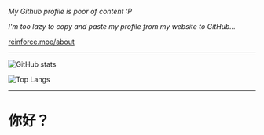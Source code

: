 _My Github profile is poor of content :P_

_I'm too lazy to copy and paste my profile from my website to GitHub..._

[reinforce.moe/about](https://reinforce.moe/about-en.md)

***

![GitHub stats](https://github-readme-stats.vercel.app/api?username=ReinforceZwei&show_icons=true)

![Top Langs](https://github-readme-stats.vercel.app/api/top-langs/?username=ReinforceZwei)

***

# 你好？

